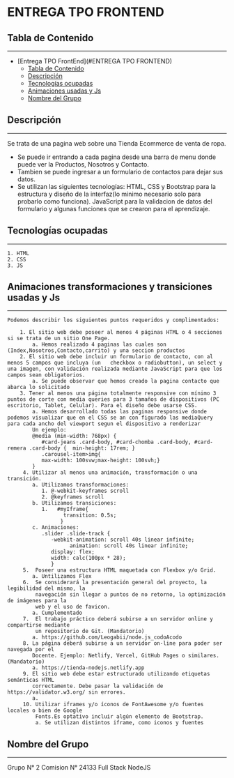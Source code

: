 # ENTREGA TPO FRONTEND

## Tabla de Contenido
***
- [Entrega TPO FrontEnd](#ENTREGA TPO FRONTEND)
  - [Tabla de Contenido](#tabla-de-contenido)
  - [Descripción](#descripción)
  - [Tecnologías ocupadas](#tecnologías-ocupadas)
  - [Animaciones usadas y Js](#animaciones-transformaciones-y-transiciones-usadas-y-js)
  - [Nombre del Grupo](#nombre-del-grupo)


 ## Descripción
 ***
 Se trata de una pagina web sobre una Tienda Ecommerce de venta de ropa.

 - Se puede ir entrando a cada pagina desde una barra de menu donde puede ver la Productos, Nosotros y Contacto.
 - Tambien se puede ingresar a un formulario de contactos para dejar sus datos.
 -  Se utilizan las siguientes tecnologías: HTML, CSS y Bootstrap para la estructura y diseño de la interfaz(lo minimo necesario solo para probarlo como funciona). JavaScript para la validacion de datos del formulario y algunas funciones que se crearon para el aprendizaje.

 ## Tecnologías ocupadas
 ***
    1. HTML
    2. CSS
    3. JS
   
 ## Animaciones transformaciones y transiciones usadas y Js
 ***
    Podemos describir los siguientes puntos requeridos y complimentados:
    
        1. El sitio web debe poseer al menos 4 páginas HTML o 4 secciones si se trata de un sitio One Page.
            a. Hemos realizado 4 paginas las cuales son (Index,Nosotros,Contacto,carrito) y una seccion productos
        2. El sitio web debe incluir un formulario de contacto, con al menos 5 campos que incluya (un   checkbox o radiobutton), un select y una imagen, con validación realizada mediante JavaScript para que los campos sean obligatorios.
            a. Se puede observar que hemos creado la pagina contacto que abarca lo solicitado
        3. Tener al menos una página totalmente responsive con mínimo 3 puntos de corte con media queries para 3 tamaños de dispositivos (PC escritorio, Tablet, Celular). Para el diseño debe usarse CSS.
            a. Hemos desarrollado todas las paginas responsive donde podemos visualizar que en el CSS se an con figurado las mediaQuery para cada ancho del viewport segun el dispositivo a renderizar
            Un ejemplo: 
            @media (min-width: 768px) {
               #card-jeans .card-body, #card-chomba .card-body, #card-remera .card-body {  min-height: 17rem; }
               .carousel-item>img{
               max-width: 100svw;max-height: 100svh;} 
            }
         4. Utilizar al menos una animación, transformación o una transición.
            a. Utilizamos transformaciones:
               1. @-webkit-keyframes scroll
               2. @keyframes scroll
            b. Utilizamos transiciones:
               1.   #myIframe{
                      transition: 0.5s;
                     }
            c. Animaciones:
               .slider .slide-track {
                  -webkit-animation: scroll 40s linear infinite;
                        animation: scroll 40s linear infinite;
                  display: flex;
                  width: calc(100px * 28);
                  }
         5.  Poseer una estructura HTML maquetada con Flexbox y/o Grid.
            a. Untilizamos Flex
         6.  Se considerará la presentación general del proyecto, la legibilidad del mismo, la
             navegación sin llegar a puntos de no retorno, la optimización de imágenes para la
             web y el uso de favicon.
            a. Cumplementado
         7.  El trabajo práctico deberá subirse a un servidor online y compartirse mediante
             un repositorio de Git. (Mandatorio)
            a. https://github.com/Leogabii/node.js_codoAcodo
         8. La página deberá subirse a un servidor on-line para poder ser navegada por el
            Docente. Ejemplo: Netlify, Vercel, GitHub Pages o similares. (Mandatorio)
            a. https://tienda-nodejs.netlify.app
         9. El sitio web debe estar estructurado utilizando etiquetas semánticas HTML
            correctamente. Debe pasar la validación de https://validator.w3.org/ sin errores.
            a.
         10. Utilizar iframes y/o íconos de FontAwesome y/o fuentes locales o bien de Google
             Fonts.Es optativo incluir algún elemento de Bootstrap.
             a. Se utilizan distintos iframe, como iconos y fuentes

 ## Nombre del Grupo
 ***
 Grupo N° 2
   Comision N° 24133
     Full Stack NodeJS
